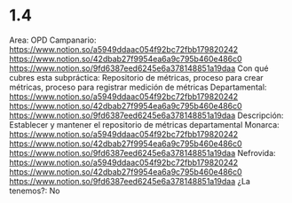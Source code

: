 # 1.4

Area: OPD
Campanario: https://www.notion.so/a5949ddaac054f92bc72fbb179820242 
https://www.notion.so/42dbab27f9954ea6a9c795b460e486c0 
https://www.notion.so/9fd6387eed6245e6a378148851a19daa 
Con qué cubres esta subpráctica: Repositorio de métricas, proceso para crear métricas, proceso para registrar medición de métricas
Departamental: https://www.notion.so/a5949ddaac054f92bc72fbb179820242 
https://www.notion.so/42dbab27f9954ea6a9c795b460e486c0 
https://www.notion.so/9fd6387eed6245e6a378148851a19daa 
Descripción: Establecer y mantener el repositorio de métricas departamental
Monarca: https://www.notion.so/a5949ddaac054f92bc72fbb179820242 
https://www.notion.so/42dbab27f9954ea6a9c795b460e486c0 
https://www.notion.so/9fd6387eed6245e6a378148851a19daa 
Nefrovida: https://www.notion.so/a5949ddaac054f92bc72fbb179820242 
https://www.notion.so/42dbab27f9954ea6a9c795b460e486c0 
https://www.notion.so/9fd6387eed6245e6a378148851a19daa 
¿La tenemos?: No